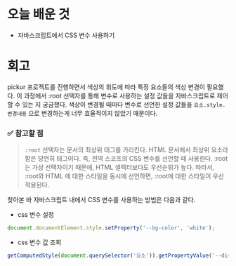 # 오늘 배운 것

* 자바스크립트에서 CSS 변수 사용하기

# 회고

pickur 프로젝트를 진행하면서 색상의 휘도에 따라 특정 요소들의 색상 변경이 필요했다. 이 과정에서 :root 선택자를 통해 변수로 사용하는 설정 값들을
자바스크립트로 제어할 수 있는 지 궁금했다. 색상이 변경될 때마다 변수로 선언한 설정 값들을 `요소.style.변경내용` 으로 변경하는게 너무 효율적이지 않았기 때문이다.

<h3>✅ 참고할 점</h3>

> `:root` 선택자는 문서의 최상위 태그를 가리킨다. HTML 문서에서 최상위 요소라 함은 당연히 <html> 태그이다. 즉, 전역 스코프의 CSS 변수를 선언할 때 사용한다.
  :root는 가상 선택자이기 때문에, HTML 셀렉터보다도 우선순위가 높다. 따라서, :root와 HTML 에 대한 스타일을 동시에 선언하면, :root에 대한 스타일이 우선 적용된다.

찾아본 바 자바스크립트 내에서 CSS 변수를 사용하는 방법은 다음과 같다.
  
* css 변수 설정
  
```javascript
document.documentElement.style.setProperty('--bg-color', 'white');
```
  
* css 변수 값 조회

```javascript
getComputedStyle(document.querySelector('요소')).getPropertyValue('--display-moon');
```
